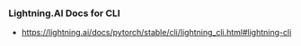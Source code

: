 ### Lightning.AI Docs for CLI
- https://lightning.ai/docs/pytorch/stable/cli/lightning_cli.html#lightning-cli